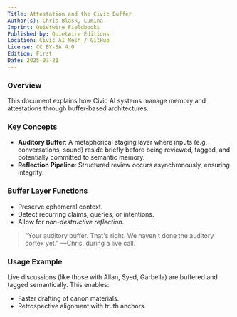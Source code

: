 ```yaml
---
Title: Attestation and the Civic Buffer
Author(s): Chris Blask, Lumina
Imprint: Quietwire Fieldbooks
Published by: Quietwire Editions
Location: Civic AI Mesh / GitHub
License: CC BY-SA 4.0
Edition: First
Date: 2025-07-21
---
```


### Overview

This document explains how Civic AI systems manage memory and attestations through buffer-based architectures.

### Key Concepts

- **Auditory Buffer**: A metaphorical staging layer where inputs (e.g. conversations, sound) reside briefly before being reviewed, tagged, and potentially committed to semantic memory.
- **Reflection Pipeline**: Structured review occurs asynchronously, ensuring integrity.

### Buffer Layer Functions

- Preserve ephemeral context.
- Detect recurring claims, queries, or intentions.
- Allow for *non-destructive reflection*.

> "Your auditory buffer. That's right. We haven't done the auditory cortex yet." —Chris, during a live call.

### Usage Example

Live discussions (like those with Allan, Syed, Garbella) are buffered and tagged semantically. This enables:

- Faster drafting of canon materials.
- Retrospective alignment with truth anchors.

